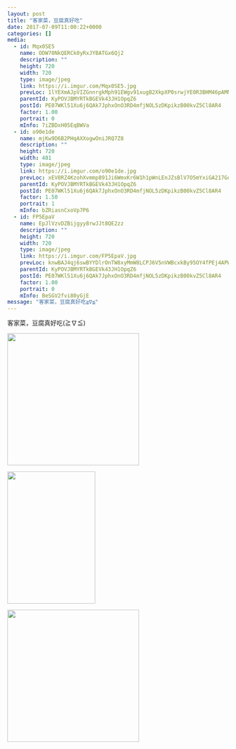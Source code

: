 ```yaml
---
layout: post
title: "客家菜，豆腐真好吃" 
date: 2017-07-09T11:00:22+0000 
categories: [] 
media:
  - id: Mqx0SE5
    name: ODW70NkQERCk0yRxJYBATGx6Qj2
    description: ""   
    height: 720
    width: 720
    type: image/jpeg
    link: https://i.imgur.com/Mqx0SE5.jpg
    prevLoc: 1lYEXmAJpVIZGnnrgkMph91EWgv91xugB2XkpXP0srwjYE0R3BHM46pAMNMRcE0LxRAlMYHYwn2m0ABqf1JmVX9XoLU46VrZJnxrTpEmD54AwLh9BMMBD7AoU9pvOx4jpof2Amwm4g74IpLM3mVj69hqJjpYMOKmsrpBVrnoR6Ix44LGME3qFYoX0ggEywcDYWL7WO53srgMOA3lyWT4wynxgXR4tjVw0x4wDwinKE8lkpQBF4Xkz8vl2JfNW1LAQ6XNsVM
    parentId: KyPOVJBMYRTkBGEVk43JH1OpqZ6
    postId: PE07WKl51Xu6j6QAk7JphxOnO3RD4mfjNOL5zDKpikzB00kvZ5Cl8AR4
    factor: 1.00
    portrait: 0
    mInfo: 7iZBDxH05EqBWVa
  - id: o90e1de
    name: mjKw9D6B2PHqAXXogwOniJRQ7Z8
    description: ""   
    height: 720
    width: 481
    type: image/jpeg
    link: https://i.imgur.com/o90e1de.jpg
    prevLoc: xEV8RZ4KzohXvmmp891Ji6WmxKr6W1h1pWnLEnJZsBlV7O5mYxiGA217GoGnIgN5OBE3Dpi23mkMy4LpuBJPyMZBn1iZLA7jxjl6SDlNQo40BYUkYqwJk9gvTOlgnv8ExYhzQjkwLxzNsYPzz7MWLWSLY46DPB54CQBpKQGVnXiP55VkoOrjuWZ0NwwMOJfPB9X1JmAnI8pN4l54D5TrXWvwjwJWH7rLn4MDynuG75nlB7NGho1NB6nZrvHovqR9M0X5cWD
    parentId: KyPOVJBMYRTkBGEVk43JH1OpqZ6
    postId: PE07WKl51Xu6j6QAk7JphxOnO3RD4mfjNOL5zDKpikzB00kvZ5Cl8AR4
    factor: 1.50
    portrait: 1
    mInfo: bZRiasnCxoVp7P6
  - id: FP5EpaV
    name: EpJlVzvDZBijgyy8rwJJt8QE2zz
    description: ""   
    height: 720
    width: 720
    type: image/jpeg
    link: https://i.imgur.com/FP5EpaV.jpg
    prevLoc: knwBAJ4qj6swBYYDlrOnTW8xyMmW8LCPJ6V5nVWBcxkBy95OY4fPEj4APWP8cgNG3rpDQ8u4EMyYKW9xc1Dg5L8LzvTOYzmZgm98FX5gl6JAyMf63wByZVo3h536RP10j1CWQQxM6oOqTzmX2oV6orhNEgx32pJ1TxQqgx9wjosmVV3G9xy5S32JowwxVRfpgDXnEODVUnmO19w9DYixkn88oZkvhwMlBoG6nvc97DKwm5pLi3pWww8zplhNZp51m6WMi51
    parentId: KyPOVJBMYRTkBGEVk43JH1OpqZ6
    postId: PE07WKl51Xu6j6QAk7JphxOnO3RD4mfjNOL5zDKpikzB00kvZ5Cl8AR4
    factor: 1.00
    portrait: 0
    mInfo: BeSGV2fvi80yGjE
message: "客家菜，豆腐真好吃≧∇≦"
---
```


客家菜，豆腐真好吃(≧∇≦)


[//]: #media:  
<a href="https://i.imgur.com/Mqx0SE5.jpg"><img src="https://i.imgur.com/Mqx0SE5.jpg" height="300" width="300" /></a> 
  

<a href="https://i.imgur.com/o90e1de.jpg"><img src="https://i.imgur.com/o90e1de.jpg" height="300" width="200" /></a> 
  

<a href="https://i.imgur.com/FP5EpaV.jpg"><img src="https://i.imgur.com/FP5EpaV.jpg" height="300" width="300" /></a> 
 
